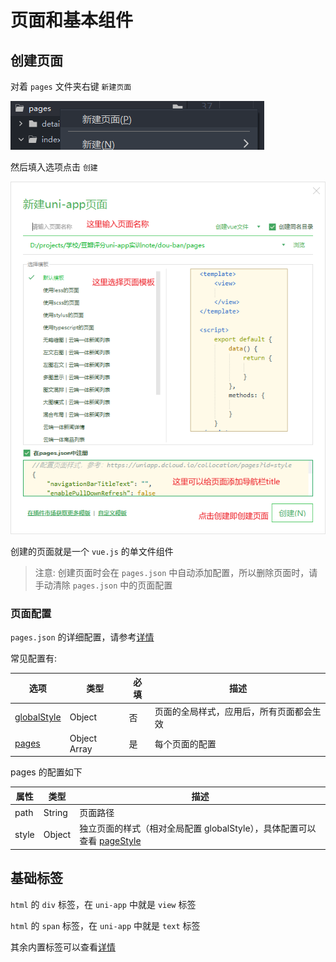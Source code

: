 # 页面和基本组件

## 创建页面

对着 `pages` 文件夹右键 `新建页面`

![](md-img/2022-06-07-15-22-40.png)

然后填入选项点击 `创建`

![](md-img/2022-06-07-15-24-34.png)

创建的页面就是一个 `vue.js` 的单文件组件

> 注意: 创建页面时会在 `pages.json` 中自动添加配置，所以删除页面时，请手动清除 `pages.json` 中的页面配置

### 页面配置

`pages.json` 的详细配置，请参考[详情](https://uniapp.dcloud.io/collocation/pages.html#%E9%85%8D%E7%BD%AE%E9%A1%B9%E5%88%97%E8%A1%A8)

常见配置有:

选项 | 类型 | 必填 | 描述
--- | --- | --- | ---
[globalStyle](https://uniapp.dcloud.io/collocation/pages.html#globalstyle) | Object | 否 | 页面的全局样式，应用后，所有页面都会生效
[pages](https://uniapp.dcloud.io/collocation/pages.html#pages)| Object Array | 是 | 每个页面的配置

pages 的配置如下

属性 | 类型 | 描述
--- | --- | ---
path | String | 页面路径
style | Object | 独立页面的样式（相对全局配置 globalStyle），具体配置可以查看 [pageStyle](https://uniapp.dcloud.io/collocation/pages.html#style)

## 基础标签

`html` 的 `div` 标签，在 `uni-app` 中就是 `view` 标签

`html` 的 `span` 标签，在 `uni-app` 中就是 `text` 标签

其余内置标签可以查看[详情](https://uniapp.dcloud.io/component/view.html)
